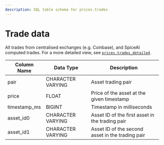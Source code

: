 ```yaml
---
description: SQL table schema for prices.trades
---
```


# Trade data

All trades from centralised exchanges (e.g. Coinbase), and SpiceAI computed trades. For a more detailed view, see [`prices.trades_detailed`](trades\_detailed.md).

| Column Name        | Data Type          | Description                                                         |
| ------------------ | ------------------ | ------------------------------------------------------------------- |
| pair               | CHARACTER VARYING  | Asset trading pair                                                  |
| price              | FLOAT              | Price of the asset at the given timestamp                           |
| timestamp_ms       | BIGINT             | Timestamp in milliseconds                                           |
| asset_id0          | CHARACTER VARYING  | Asset ID of the first asset in the trading pair                     |
| asset_id1          | CHARACTER VARYING  | Asset ID of the second asset in the trading pair                    |


